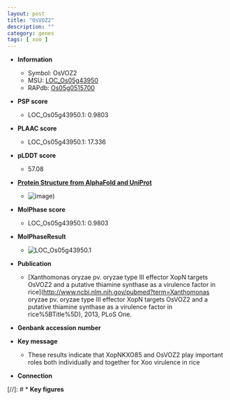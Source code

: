 ```yaml
---
layout: post
title: "OsVOZ2"
description: ""
category: genes
tags: [ xoo ]
---
```


* **Information**  
    + Symbol: OsVOZ2  
    + MSU: [LOC_Os05g43950](http://rice.plantbiology.msu.edu/cgi-bin/ORF_infopage.cgi?orf=LOC_Os05g43950)  
    + RAPdb: [Os05g0515700](http://rapdb.dna.affrc.go.jp/viewer/gbrowse_details/irgsp1?name=Os05g0515700)  

* **PSP score**  
    + LOC_Os05g43950.1: 0.9803 

* **PLAAC score**  
    + LOC_Os05g43950.1: 17.336 

* **pLDDT score**
    + 57.08

* **[Protein Structure from AlphaFold and UniProt](https://www.uniprot.org/uniprotkb/Q0DGR8/entry#structure)**
    + ![image](https://ricepsp.github.io/images/Q0/AF-Q0DGR8-F1.png))

* **MolPhase score**
    + LOC_Os05g43950.1: 0.9803

* **MolPhaseResult**
    + ![LOC_Os05g43950.1](https://ricepsp.github.io/pictures/LOC_Os05g/LOC_Os05g43950.1.png)

* **Publication**  
    + [Xanthomonas oryzae pv. oryzae type III effector XopN targets OsVOZ2 and a putative thiamine synthase as a virulence factor in rice](http://www.ncbi.nlm.nih.gov/pubmed?term=Xanthomonas oryzae pv. oryzae type III effector XopN targets OsVOZ2 and a putative thiamine synthase as a virulence factor in rice%5BTitle%5D), 2013, PLoS One.

* **Genbank accession number**  

* **Key message**  
    + These results indicate that XopNKXO85 and OsVOZ2 play important roles both individually and together for Xoo virulence in rice

* **Connection**  

[//]: # * **Key figures**  


